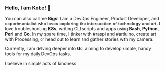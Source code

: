 ### Hello, I am Kobe! 👋

You can also call me **Bigs**! I am a DevOps Engineer, Product Developer, and experimentalist who loves exploring the intersection of technology and art.
I love troubleshooting **K8s**, writing CLI scripts and apps using **Bash**, **Python**, **Perl** and **Go**. In my spare time, I tinker with #raspi and #arduino, create art with Processing, or head out to learn and gather stories with my camera. 

Currently, I am delving deeper into **Go**, aiming to develop simple, handy tools for my daily DevOps tasks. 

I believe in simple acts of kindness.
